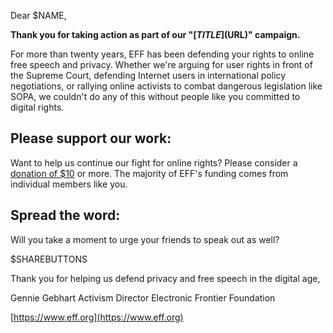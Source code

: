 Dear $NAME,

**Thank you for taking action as part of our "[$TITLE]($URL)" campaign.**

For more than twenty years, EFF has been defending your rights to online free speech and privacy. Whether we're arguing for user rights in front of the Supreme Court, defending Internet users in international policy negotiations, or rallying online activists to combat dangerous legislation like SOPA, we couldn't do any of this without people like you committed to digital rights.

## Please support our work:

Want to help us continue our fight for online rights? Please consider a [donation of $10](https://supporters.eff.org/donate/thanks-supporting-our-fight-free-and-open-internet) or more. The majority of EFF's funding comes from individual members like you.

## Spread the word:

Will you take a moment to urge your friends to speak out as well?

$SHAREBUTTONS

Thank you for helping us defend privacy and free speech in the digital age,

Gennie Gebhart
Activism Director
Electronic Frontier Foundation

[https://www.eff.org](https://www.eff.org)

